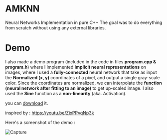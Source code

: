 # AMKNN
Neural Networks Implementation in pure C++
The goal was to do everything from scratch without using any external libraries.

# Demo
I also made a demo program (included in the code in files **program.cpp & program.h**) where I implemented **implicit neural representations** on images,
where I used a **fully-connected** neural network that take as input the **Normalized (x, y)** coordinates of a pixel, and output a single gray-scale color.
Since the coordinates are normalized, we can interpolate the **function (neural network after fitting to an image)** to get up-scaled image.
I also used the **Sine** function as a **non-linearity** (aka. Activation).

you can [download](https://mega.nz/file/NZ1kWJID#tBEPJcJY2Ne8rag3yNfBRNdKxGbTJKjzRZD5PmG_vSg) it.

inspired by : https://youtu.be/ZjxPPvqNp3k

Here's a screenshot of the demo :

![Capture](https://github.com/AliMustafa731/AMKNN/assets/65477431/0dde7eca-0a7f-4e39-8de9-ab9ffb4e7551)
